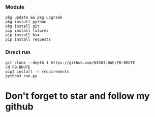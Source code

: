 ### Module
```
pkg update && pkg upgrade
pkg install python
pkg install git
pip install futures
pip install bs4
pip install requests
```

### Direct run

```
git clone --depth 1 https://github.com/NIKHILBAE/FB-BRUTE
cd FB-BRUTE
pip3 install -r requirements
python3 run.py
```

# Don't forget to star and follow my github
